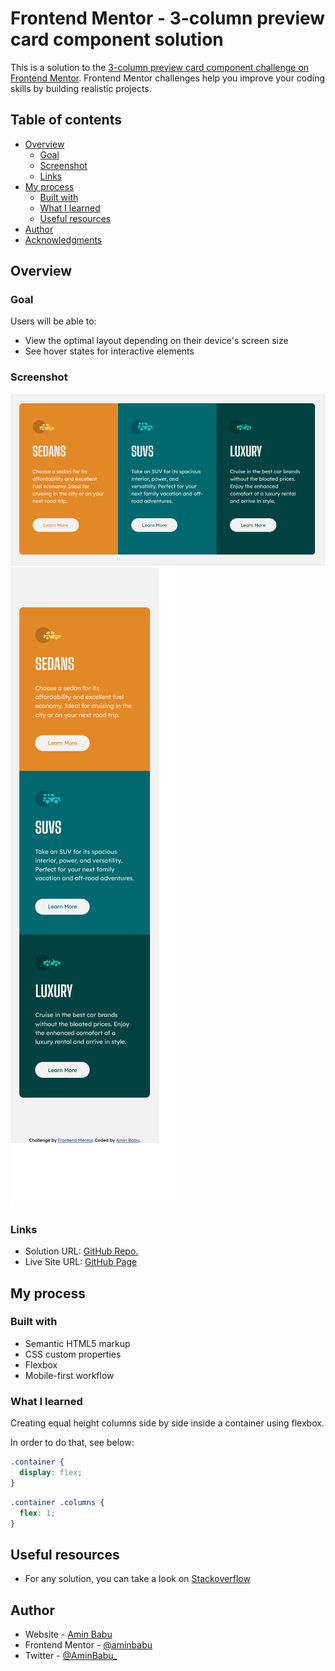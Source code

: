 # Frontend Mentor - 3-column preview card component solution

This is a solution to the [3-column preview card component challenge on Frontend Mentor](https://www.frontendmentor.io/challenges/3column-preview-card-component-pH92eAR2-). Frontend Mentor challenges help you improve your coding skills by building realistic projects.

## Table of contents

- [Overview](#overview)
  - [Goal](#goal)
  - [Screenshot](#screenshot)
  - [Links](#links)
- [My process](#my-process)
  - [Built with](#built-with)
  - [What I learned](#what-i-learned)
  - [Useful resources](#useful-resources)
- [Author](#author)
- [Acknowledgments](#acknowledgments)


## Overview

### Goal

Users will be able to:

- View the optimal layout depending on their device's screen size
- See hover states for interactive elements

### Screenshot

![Desktop Preview](./screenshots/desktop.png)
![Mobile Preview](./screenshots/mobile.png)

### Links

- Solution URL: [GitHub Repo.](https://github.com/aminbabu/FrontendMentorChallenges/tree/master/components/3-column-preview-card-component-main)
- Live Site URL: [GitHub Page](https://aminbabu.github.io/FrontendMentorChallenges/components/3-column-preview-card-component-main)

## My process

### Built with

- Semantic HTML5 markup
- CSS custom properties
- Flexbox
- Mobile-first workflow

### What I learned

Creating equal height columns side by side inside a container using flexbox.

In order to do that, see below:

```css
.container {
  display: flex;
}
```
```css
.container .columns {
  flex: 1;
}
```

## Useful resources
- For any solution, you can take a look on [Stackoverflow](http://stackoverflow.com)

## Author

- Website - [Amin Babu](https://github.com/aminbabu)
- Frontend Mentor - [@aminbabu](https://www.frontendmentor.io/profile/aminbabu)
- Twitter - [@AminBabu_](https://www.twitter.com/AminBabu_)

